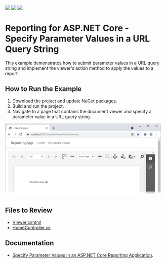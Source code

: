 <!-- default badges list -->
![](https://img.shields.io/endpoint?url=https://codecentral.devexpress.com/api/v1/VersionRange/387730910/23.1.2%2B)
[![](https://img.shields.io/badge/Open_in_DevExpress_Support_Center-FF7200?style=flat-square&logo=DevExpress&logoColor=white)](https://supportcenter.devexpress.com/ticket/details/T1020316)
[![](https://img.shields.io/badge/📖_How_to_use_DevExpress_Examples-e9f6fc?style=flat-square)](https://docs.devexpress.com/GeneralInformation/403183)
<!-- default badges end -->
# Reporting for ASP.NET Core - Specify Parameter Values in a URL Query String

This example demonstrates how to submit parameter values in a URL query string and implement the viewer's action method to apply the values to a report.

## How to Run the Example

1. Download the project and update NuGet packages.
2. Build and run the project.
3. Navigate to a page that contains the document viewer and specify a parameter value in a URL query string.

![](Images/asp-net-core-specify-parameters-in-url.png)

## Files to Review

* [Viewer.cshtml](CS/ReportingApp/Views/Home/Viewer.cshtml)
* [HomeController.cs](CS/ReportingApp/Controllers/HomeController.cs)

## Documentation

+ [Specify Parameter Values in an ASP.NET Core Reporting Application](https://docs.devexpress.com/XtraReports/403229).

